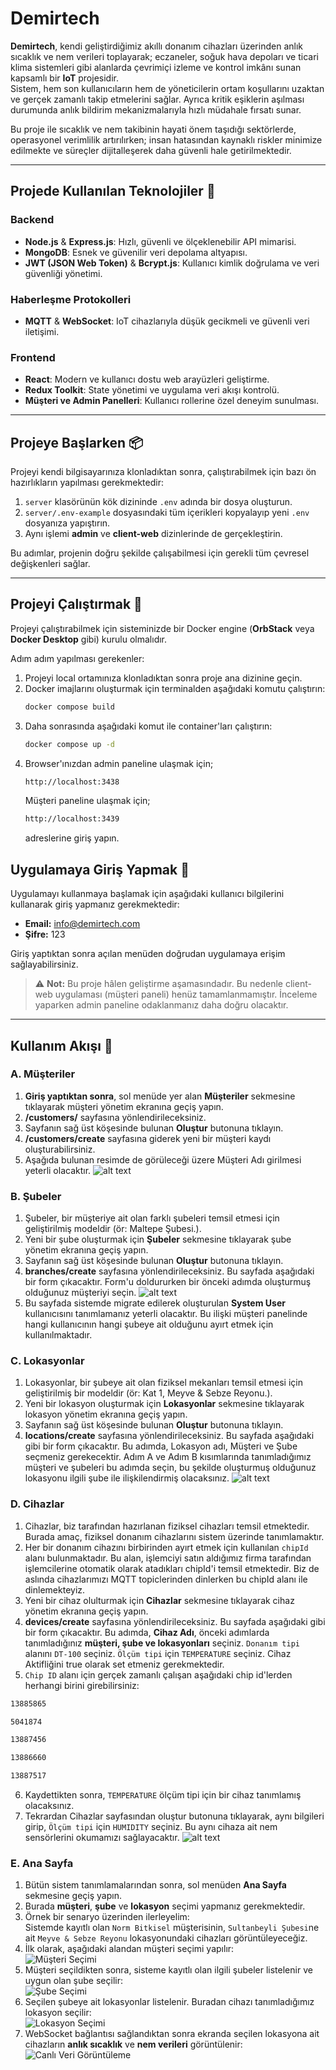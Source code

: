 # Demirtech

**Demirtech**, kendi geliştirdiğimiz akıllı donanım cihazları üzerinden anlık sıcaklık ve nem verileri toplayarak; eczaneler, soğuk hava depoları ve ticari klima sistemleri gibi alanlarda çevrimiçi izleme ve kontrol imkânı sunan kapsamlı bir **IoT** projesidir.  
Sistem, hem son kullanıcıların hem de yöneticilerin ortam koşullarını uzaktan ve gerçek zamanlı takip etmelerini sağlar. Ayrıca kritik eşiklerin aşılması durumunda anlık bildirim mekanizmalarıyla hızlı müdahale fırsatı sunar.

Bu proje ile sıcaklık ve nem takibinin hayati önem taşıdığı sektörlerde, operasyonel verimlilik artırılırken; insan hatasından kaynaklı riskler minimize edilmekte ve süreçler dijitalleşerek daha güvenli hale getirilmektedir.

---

## Projede Kullanılan Teknolojiler 🚀

### Backend
- **Node.js** & **Express.js**: Hızlı, güvenli ve ölçeklenebilir API mimarisi.
- **MongoDB**: Esnek ve güvenilir veri depolama altyapısı.
- **JWT (JSON Web Token)** & **Bcrypt.js**: Kullanıcı kimlik doğrulama ve veri güvenliği yönetimi.

### Haberleşme Protokolleri
- **MQTT** & **WebSocket**: IoT cihazlarıyla düşük gecikmeli ve güvenli veri iletişimi.

### Frontend
- **React**: Modern ve kullanıcı dostu web arayüzleri geliştirme.
- **Redux Toolkit**: State yönetimi ve uygulama veri akışı kontrolü.
- **Müşteri ve Admin Panelleri**: Kullanıcı rollerine özel deneyim sunulması.

---

## Projeye Başlarken 📦

Projeyi kendi bilgisayarınıza klonladıktan sonra, çalıştırabilmek için bazı ön hazırlıkların yapılması gerekmektedir:

1. `server` klasörünün kök dizininde `.env` adında bir dosya oluşturun.
2. `server/.env-example` dosyasındaki tüm içerikleri kopyalayıp yeni `.env` dosyanıza yapıştırın.
3. Aynı işlemi **admin** ve **client-web** dizinlerinde de gerçekleştirin.

Bu adımlar, projenin doğru şekilde çalışabilmesi için gerekli tüm çevresel değişkenleri sağlar.

---

## Projeyi Çalıştırmak 🔧

Projeyi çalıştırabilmek için sisteminizde bir Docker engine (**OrbStack** veya **Docker Desktop** gibi) kurulu olmalıdır.

Adım adım yapılması gerekenler:

1. Projeyi local ortamınıza klonladıktan sonra proje ana dizinine geçin.
2. Docker imajlarını oluşturmak için terminalden aşağıdaki komutu çalıştırın:
   ```bash
   docker compose build
   ````
3. Daha sonrasında aşağıdaki komut ile container'ları çalıştırın:
    ```bash
    docker compose up -d
    ````
4. Browser'ınızdan admin paneline ulaşmak için;
    ```bash
    http://localhost:3438
    ```
    Müşteri paneline ulaşmak için;
    ```bash
    http://localhost:3439
    ```
    adreslerine giriş yapın.

## Uygulamaya Giriş Yapmak 🔑

Uygulamayı kullanmaya başlamak için aşağıdaki kullanıcı bilgilerini kullanarak giriş yapmanız gerekmektedir:

- **Email:** info@demirtech.com
- **Şifre:** 123

Giriş yaptıktan sonra açılan menüden doğrudan uygulamaya erişim sağlayabilirsiniz.

> ⚠️ **Not:** Bu proje hâlen geliştirme aşamasındadır. Bu nedenle client-web uygulaması (müşteri paneli) henüz tamamlanmamıştır. İnceleme yaparken admin paneline odaklanmanız daha doğru olacaktır.

---

## Kullanım Akışı 🚀

### A. Müşteriler

1. **Giriş yaptıktan sonra**, sol menüde yer alan **Müşteriler** sekmesine tıklayarak müşteri yönetim ekranına geçiş yapın.
2. **/customers/** sayfasına yönlendirileceksiniz.
3. Sayfanın sağ üst köşesinde bulunan **Oluştur** butonuna tıklayın.
4. **/customers/create** sayfasına giderek yeni bir müşteri kaydı oluşturabilirsiniz.
5. Aşağıda bulunan resimde de görüleceği üzere Müşteri Adı girilmesi yeterli olacaktır.
![alt text](assets/images/image.png)

### B. Şubeler
1. Şubeler, bir müşteriye ait olan farklı şubeleri temsil etmesi için geliştirilmiş modeldir (ör: Maltepe Şubesi.).
2. Yeni bir şube oluşturmak için **Şubeler** sekmesine tıklayarak şube yönetim ekranına geçiş yapın.
3. Sayfanın sağ üst köşesinde bulunan **Oluştur** butonuna tıklayın.
4. **branches/create** sayfasına yönlendirileceksiniz. Bu sayfada aşağıdaki bir form çıkacaktır. Form'u doldururken bir önceki adımda oluşturmuş olduğunuz müşteriyi seçin.
![alt text](assets/images/image-1.png)
5. Bu sayfada sistemde migrate edilerek oluşturulan **System User** kullanıcısını tanımlamanız yeterli olacaktır. Bu ilişki müşteri panelinde hangi kullanıcının hangi şubeye ait olduğunu ayırt etmek için kullanılmaktadır.

### C. Lokasyonlar
1. Lokasyonlar, bir şubeye ait olan fiziksel mekanları temsil etmesi için geliştirilmiş bir modeldir (ör: Kat 1, Meyve & Sebze Reyonu.).
2. Yeni bir lokasyon oluşturmak için **Lokasyonlar** sekmesine tıklayarak lokasyon yönetim ekranına geçiş yapın.
3. Sayfanın sağ üst köşesinde bulunan **Oluştur** butonuna tıklayın.
4. **locations/create** sayfasına yönlendirileceksiniz. Bu sayfada aşağıdaki gibi bir form çıkacaktır. Bu adımda, Lokasyon adı, Müşteri ve Şube seçmeniz gerekecektir. Adım A ve Adım B kısımlarında tanımladığımız müşteri ve şubeleri bu adımda seçin, bu şekilde oluşturmuş olduğunuz lokasyonu ilgili şube ile ilişkilendirmiş olacaksınız.
![alt text](assets/images/image-2.png)

### D. Cihazlar
1. Cihazlar, biz tarafından hazırlanan fiziksel cihazları temsil etmektedir. Burada amaç, fiziksel donanım cihazlarını sistem üzerinde tanımlamaktır. 
2. Her bir donanım cihazını birbirinden ayırt etmek için kullanılan `chipId` alanı bulunmaktadır. Bu alan, işlemciyi satın aldığımız firma tarafından işlemcilerine otomatik olarak atadıkları chipId'i temsil etmektedir. Biz de aslında cihazlarımızı MQTT topiclerinden dinlerken bu chipId alanı ile dinlemekteyiz. 
3. Yeni bir cihaz olulturmak için **Cihazlar** sekmesine tıklayarak cihaz yönetim ekranına geçiş yapın.
4. **devices/create** sayfasına yönlendirileceksiniz. Bu sayfada aşağıdaki gibi bir form çıkacaktır. Bu adımda, **Cihaz Adı**, önceki adımlarda tanımladığınız **müşteri, şube ve lokasyonları** seçiniz. `Donanım tipi` alanını `DT-100` seçiniz. `Ölçüm tipi` için `TEMPERATURE` seçiniz. Cihaz Aktifliğini true olarak set etmeniz gerekmektedir.
5. `Chip ID` alanı için gerçek zamanlı çalışan aşağıdaki chip id'lerden herhangi birini girebilirsiniz: 
  ```bash
  13885865
  ````
  ```bash
  5041874
  ```
  ```bash
  13887456
  ```
  ```bash
  13886660
  ```
  ```bash
  13887517
  ```
6. Kaydettikten sonra, `TEMPERATURE` ölçüm tipi için bir cihaz tanımlamış olacaksınız.
7. Tekrardan Cihazlar sayfasından oluştur butonuna tıklayarak, aynı bilgileri girip, `Ölçüm tipi` için `HUMIDITY` seçiniz. Bu aynı cihaza ait nem sensörlerini okumamızı sağlayacaktır.
![alt text](assets/images/image-3.png)

### E. Ana Sayfa

1. Bütün sistem tanımlamalarından sonra, sol menüden **Ana Sayfa** sekmesine geçiş yapın.
2. Burada **müşteri**, **şube** ve **lokasyon** seçimi yapmanız gerekmektedir.
3. Örnek bir senaryo üzerinden ilerleyelim:  
   Sistemde kayıtlı olan `Norm Bitkisel` müşterisinin, `Sultanbeyli Şubesi`ne ait `Meyve & Sebze Reyonu` lokasyonundaki cihazları görüntüleyeceğiz.
4. İlk olarak, aşağıdaki alandan müşteri seçimi yapılır:  
   ![Müşteri Seçimi](assets/images/image-4.png)
5. Müşteri seçildikten sonra, sisteme kayıtlı olan ilgili şubeler listelenir ve uygun olan şube seçilir:  
   ![Şube Seçimi](assets/images/image-5.png)
6. Seçilen şubeye ait lokasyonlar listelenir. Buradan cihazı tanımladığımız lokasyon seçilir:  
   ![Lokasyon Seçimi](assets/images/image-6.png)
7. WebSocket bağlantısı sağlandıktan sonra ekranda seçilen lokasyona ait cihazların **anlık sıcaklık** ve **nem verileri** görüntülenir:  
   ![Canlı Veri Görüntüleme](assets/images/image-7.png)
